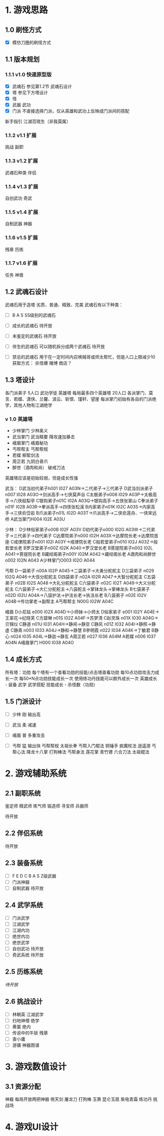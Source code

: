 # 1. 游戏思路
## 1.0 刷怪方式
- [x] 模仿刀圈的刷怪方式

## 1.1 版本规划
### 1.1.1 v1.0 快速原型版
-[X] 武魂石 参见第1.2节 武魂石设计
-[X] 塔 参见下方塔设计
-[X] 怪
-[X] 武器
武功
-[X] 门派 不直接选择门派，仅从英雄和武功上反映成门派间的搭配

新手指引 江湖百晓生（非我莫属）

### 1.1.2 v1.1 扩展
挑战
副职

### 1.1.3 v1.2 扩展
武魂石种类
伴侣

### 1.1.4 v1.3 扩展
自创武功
奇武

### 1.1.5 v1.4 扩展
自制武器
神器

### 1.1.6 v1.5 扩展
残章
历练

### 1.1.7 v1.6 扩展
任务
神兽


## 1.2 武魂石设计
武魂石用于造塔  劣质、普通、精致、完美
武魂石有以下种类：
- [ ] B A S SS级别的武魂石
- [ ] 成长的武魂石 待开放
- [ ] 未鉴定的武魂石 待开放
- [ ] 伴生的武魂石 可以随机拆分成两个武魂石 待开放
- [ ] 禁忌的武魂石 用于在一定时间内召唤贼哥或师太帮忙，但是人口上限减少10 
获取方式：
杀怪爆
赌博
商店？


## 1.3 塔设计
各门派弟子 5人口
武功学徒
英雄塔 每局最多四个英雄塔 20人口 各派掌门、莫言、若蝶、潇侠、兰馨、浪云、斩恨、瑾轩、望崖 每派掌门初始有各自的门派绝学，其他人物有江湖绝学

### v 1.0 英雄塔
- 少林掌门 少林奥义
- 武当掌门 武当精要 降攻速加暴击
- 峨眉掌门 峨眉秘功
- 丐帮帮主 丐帮帮规
- 若蝶 柳絮剑法
- 周芷若 九阴白骨爪
- 醉世（酒肉和尚） 破戒刀法


英雄塔应该是初始较弱，但是成长性强

武当：
D武当初代弟子h001 I027 A03N->二代弟子->三代弟子
D武当剑派弟子n007 I028 A03O->剑派高手->七侠莫声谷
C太极弟子n008 I029 A03P->太极高手->六侠般梨亭
C银钩弟子n01C I02A A03Q->银钩高手->五侠张翠山
C拳派弟子n01F I02B A03R->拳派高手->四侠张松溪
B内家弟子n01K I02C A03S->内家高手->三侠俞岱岩
B爪派弟子n01L I02D A03T->爪派高手->二侠俞莲舟、一侠宋远桥
A武当掌门H004 I02E A03U

少林：
D少林俗家弟子o00B I02F A03V
D初代弟子o000 I02G A03W->二代弟子->三代弟子->四代弟子
C达摩院弟子n000 I02H A03X->达摩院长老->达摩院首座
C戒律院弟子n001 I02I A03Y->戒律院长老
C般若堂弟子n010 I02J A03Z->般若堂长老
B罗汉堂弟子n00Z I02K A040->罗汉堂长老
B菩提院弟子n002 I02L A041->菩提院长老
B藏经阁弟子n00Y I02M A042->藏经阁长老
A酒肉和尚醉世o002 I02N A043
A少林掌门O003 I02O A044

丐帮
D一袋弟子 n00A I02P A045->二袋弟子->大勇分舵舵主
D三袋弟子 n029 I02Q A046->大信分舵舵主
D四袋弟子 n02A I02R A047->大智分舵舵主
C五袋弟子 n02B I02S A048->大礼分舵舵主
C六袋弟子 n02C I02T A049->大义分舵舵主
C六袋弟子->大仁分舵舵主->八袋舵主->掌钵龙头->掌棒龙头
B七袋弟子 n02D I02U A04A->八袋护法->护法长老->执法长老
B八袋弟子 n02E I02V A04B->传功掌老->副帮主
A丐帮帮主 N00G I02W A04C

 

峨眉
D小尼姑 e000 I02X A04D->小师妹->小师太
D俗家弟子 e001 I02Y A04E->王翠花->纪晓芙
C方碧琳 n01S I02Z A04F->苏梦清
C赵灵珠 n01X I030 A04G->贝锦仪
C静道 n01U I031 A04H->静闲->静空
C静风 n01Z I032 A04I->静照->静虚
C静真 n003 I033 A04J->静和->静慧
B李明霞 n022 I034 A04K->丁敏君
B静心 n024 I035 A04L->静迦->静玄
A周芷若 n027 I036 A04M
A若蝶 n006 I037 A04N
A峨眉掌门 H000 I038 A04O


## 1.4 成长方式
所有塔：功勋 每个塔有一个查看功勋的技能/点击塔查看功勋 每10点功勋攻击力成长一次 每50*N点功勋技能成长一次 使用练功丹技能可以额外成长一次
英雄成长 - 装备 武学 武学搭配
技能成长 - 杀怪数（功勋）

## 1.5 门派设计
- [ ] 少林 刚 输出高
- [ ] 武当 柔 减速
- [ ] 峨眉 普 多重攻击


- [ ] 丐帮 猛 输出快
丐帮帮规
太祖长拳 
丐帮入门棍法 
铜锤手 
疯魔杖法 
逍遥游 
丐帮心法 
降龙十八掌 
打狗棒法 
丐帮身法 
莲花掌 
青竹镖 
六合刀法 
太祖棍法

# 2. 游戏辅助系统
## 2.1 副职系统
鉴定师
精武师
练气师
锻造师
寻宝师
兵器师

待开放

## 2.2 伴侣系统
待开放

## 2.3 装备系统
- [ ] F E D C B A S Z级武器
- [ ] 门派神器
- [ ] 自制武器 待开放

## 2.4 武学系统
- [ ] 门派武学
- [ ] 江湖武学
- [ ] 江湖内功
- [ ] 绝世内功
- [ ] 绝世武学
- [ ] 自创武功 待开放
- [ ] 奇武系统 待开放

## 2.5 历练系统
*待开放*

## 2.6 挑战设计
- [ ] 林朝英 江湖武学
- [ ] 扫地神僧 绝学
- [ ] 黄裳 绝内
- [ ] 传说中的牛妖 残章
- [ ] 查小庸
- [ ] 游骥 神器图谱

# 3. 游戏数值设计
## 3.1 资源分配
神器 每局开放两把神器 倚天剑 屠龙刀 打狗棒 玉箫 昆仑玉扇 紫电青霜
练功丹
挑战场
# 4. 游戏UI设计